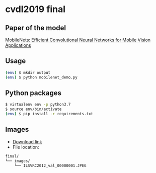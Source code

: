 # cvdl2019 final

## Paper of the model

[MobileNets: Efficient Convolutional Neural Networks for Mobile Vision Applications](https://arxiv.org/abs/1704.04861)

## Usage

```bash
(env) $ mkdir output
(env) $ python mobilenet_demo.py
```

## Python packages

```bash
$ virtualenv env -p python3.7
$ source env/bin/activate
(env) $ pip install -r requirements.txt
```

## Images

+ [Download link](https://drive.google.com/open?id=1yoVRVFOEiwl_YlNnmNiWxxyBVzdUWflM)
+ File location:

```bash
final/
└── images/
    └── ILSVRC2012_val_00000001.JPEG
```
